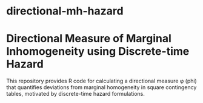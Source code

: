 # directional-mh-hazard

# Directional Measure of Marginal Inhomogeneity using Discrete-time Hazard

This repository provides R code for calculating a directional measure φ (phi) 
that quantifies deviations from marginal homogeneity in square contingency tables, 
motivated by discrete-time hazard formulations.
